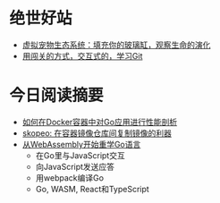 # 绝世好站

* [虚拟宠物生态系统：填充你的玻璃缸，观察生命的演化](https://orb.farm/)
* [用闯关的方式，交互式的，学习Git](https://learngitbranching.js.org/)

# 今日阅读摘要

* [如何在Docker容器中对Go应用进行性能剖析](https://bruinsslot.jp/post/profiling-golang-docker-2)
* [skopeo: 在容器镜像仓库间复制镜像的利器](https://www.redhat.com/en/blog/skopeo-10-released)
* [从WebAssembly开始重学Go语言](https://www.aaron-powell.com/posts/2019-02-04-golang-wasm-1-introduction/)
  - 在Go里与JavaScript交互
  - 向JavaScript发送应答
  - 用webpack编译Go
  - Go, WASM, React和TypeScript
